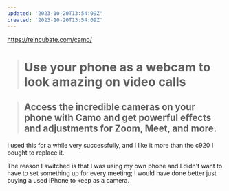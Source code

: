 ```yaml
---
updated: '2023-10-20T13:54:09Z'
created: '2023-10-20T13:54:09Z'
---
```

https://reincubate.com/camo/

> # **Use your phone as a webcam** to look amazing on video calls

> ## Access the incredible cameras on your phone with **Camo** and get powerful effects and adjustments for **Zoom**, **Meet**, and **more**.

I used this for a while very successfully, and I like it more than the c920 I bought to replace it.

The reason I switched is that I was using my own phone and I didn't want to have to set something up for every meeting; I would have done better just buying a used iPhone to keep as a camera.